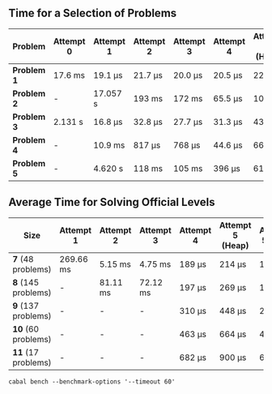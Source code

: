 ## Time for a Selection of Problems

| Problem       | Attempt 0 | Attempt 1 | Attempt 2  | Attempt 3 | Attempt 4 | Attempt 5 (Heap) | Attempt 5 (Set)  | Attempt 6        | SMT Solver (Z3) |
| ------------- | --------- | --------- | ---------- | --------- | --------- | ---------------- | ---------------- | ---------------- | --------------- |
| **Problem 1** | 17.6 ms   | 19.1 μs   | 21.7 μs    | 20.0 μs   | 20.5 μs   | 22.3 μs          | 11.0 μs          | 11.6 μs          | 5.18 ms         |
| **Problem 2** | -         | 17.057 s  | 193 ms     | 172 ms    | 65.5 μs   | 101 μs           | 51.4 μs          | 51.7 μs          | 13.4 ms         |
| **Problem 3** | 2.131 s   | 16.8 μs   | 32.8 μs    | 27.7 μs   | 31.3 μs   | 43.6 μs          | 19.9 μs          | 18.5 μs          | 5.20 ms         |
| **Problem 4** | -         | 10.9 ms   | 817 μs     | 768 μs    | 44.6 μs   | 66.5 μs          | 30.2 μs          | 28.9 μs          | 8.67 ms         |
| **Problem 5** | -         | 4.620 s   | 118 ms     | 105 ms    | 396 μs    | 616 μs           | 309  μs          | 305  μs          | 29.8 ms         |

## Average Time for Solving Official Levels

| Size                   | Attempt 1 | Attempt 2 | Attempt 3 | Attempt 4 | Attempt 5 (Heap) | Attempt 5 (Set) | Attempt 6       | SMT Solver (Z3) |
| ---------------------- | --------- | --------- | --------- | --------- | ---------------- |---------------- | --------------- | --------------- |
| **7** (48 problems)    | 269.66 ms | 5.15 ms   | 4.75 ms   | 189 μs    | 214 μs           | 168 μs          | 167 μs          | 11.02 ms        |
| **8** (145 problems)   | -         | 81.11 ms  | 72.12 ms  | 197 μs    | 269 μs           | 166 μs          | 165 μs          | 20.62 ms        |
| **9** (137 problems)   | -         | -         | -         | 310 μs    | 448 μs           | 275 μs          | 272 μs          | 32.03 ms        |
| **10** (60 problems)   | -         | -         | -         | 463 μs    | 664 μs           | 430 μs          | 415 μs          | 51 ms           |
| **11**  (17 problems)  | -         | -         | -         | 682 μs    | 900 μs           | 652 μs          | 641 μs          | 67 ms           |


```
cabal bench --benchmark-options '--timeout 60'
```